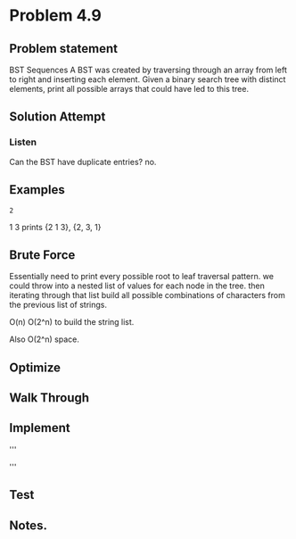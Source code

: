 # Problem 4.9

## Problem statement

BST Sequences A BST was created by traversing through an array from left to right and inserting each element. Given a 
binary search tree with distinct elements, print all possible arrays that could have led to this tree.

## Solution Attempt

### Listen

Can the BST have duplicate entries? no.

## Examples

    2
1       3 prints {2 1 3}, {2, 3, 1}

## Brute Force

Essentially need to print every possible root to leaf traversal pattern. 
we could throw into a nested list of values for each node in the tree. 
then iterating through that list build all possible combinations of characters from the previous list of strings. 

O(n) O(2^n) to build the string list.

Also O(2^n) space. 

## Optimize

## Walk Through


## Implement

'''

'''

## Test


## Notes. 
